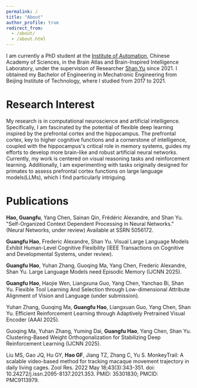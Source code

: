 ```yaml
---
permalink: /
title: "About"
author_profile: true
redirect_from: 
  - /about/
  - /about.html
---
```


I am currently a PhD student at the [Institute of Automation](http://www.ia.cas.cn/), Chinese Academy of Sciences, in the Brain Atlas and Brain-Inspired Intelligence Laboratory, under the supervision of Researcher [Shan.Yu](https://scholar.google.com/citations?user=YdaRHiIAAAAJ&hl=en&oi=ao) since 2021. I obtained my Bachelor of Engineering in Mechatronic Engineering from Beijing Institute of Technology, where I studied from 2017 to 2021.

Research Interest
======
My research is in computational neuroscience and artificial intelligence. Specifically, I am fascinated by the potential of flexible deep learning inspired by the prefrontal cortex and the hippocampus. The prefrontal cortex, key to higher cognitive functions and a cornerstone of intelligence, coupled with the hippocampus's critical role in memory systems, guides my efforts to develop more brain-like and robust artificial neural networks. Currently, my work is centered on visual reasoning tasks and reinforcement learning. Additionally, I am experimenting with tasks originally designed for primates to assess prefrontal cortex functions on large language models(LLMs), which I find particularly intriguing.

Publications
======
**Hao, Guangfu**, Yang Chen, Sainan Qin, Frédéric Alexandre, and Shan Yu. "Self-Organized Context Dependent Processing in Neural Networks." (Neural Networks, under review) Available at SSRN 5056172.

**Guangfu Hao**, Frederic Alexandre, Shan Yu. Visual Large Language Models Exhibit Human-Level Cognitive Flexibility (IEEE Transactions on Cognitive and Developmental Systems, under review).

**Guangfu Hao**, Yuhan Zhang, Guoqing Ma, Yang Chen, Frederic Alexandre, Shan Yu. Large Language Models need Episodic Memory (IJCNN 2025).

**Guangfu Hao**, Haojie Wen, Liangxuna Guo, Yang Chen, Yanchao Bi, Shan Yu. Flexible Tool Learning And Selection through Low-dimensional Attribute Alignment of Vision and Language (under submission).

Yuhan Zhang, Guoqing Ma, **Guangfu Hao**, Liangxuan Guo, Yang Chen, Shan Yu. Efficient Reinforcement Learning through Adaptively Pretrained Visual Encoder (AAAI 2025).

Guoqing Ma, Yuhan Zhang, Yuming Dai, **Guangfu Hao**, Yang Chen, Shan Yu. Clustering-Based Weight Orthogonalization for Stabilizing Deep Reinforcement Learning (IJCNN 2025).

Liu MS, Gao JQ, Hu GY, **Hao GF**, Jiang TZ, Zhang C, Yu S. MonkeyTrail: A scalable video-based method for tracking macaque movement trajectory in daily living cages. Zool Res. 2022 May 18;43(3):343-351. doi: 10.24272/j.issn.2095-8137.2021.353. PMID: 35301830; PMCID: PMC9113979.
